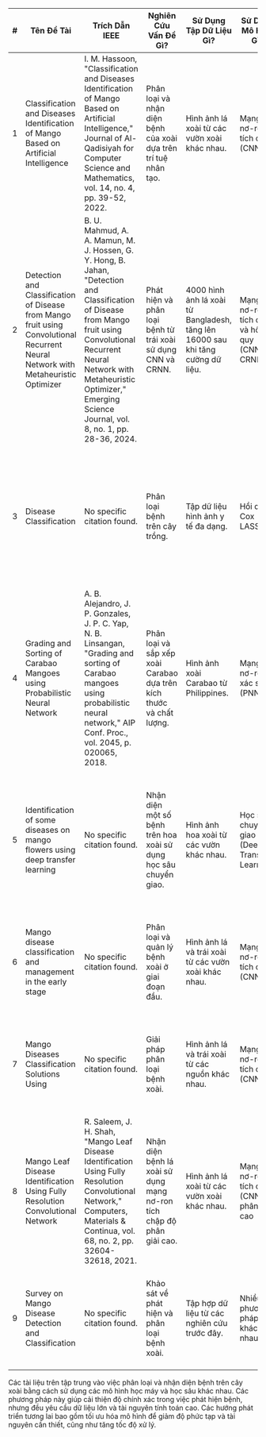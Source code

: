 

| #   | Tên Đề Tài                                                                                     | Trích Dẫn IEEE                                                                                                                                       | Nghiên Cứu Vấn Đề Gì?                                           | Sử Dụng Tập Dữ Liệu Gì?                                           | Sử Dụng Mô Hình Gì?                                             | Ưu Điểm                                                                                                                                                                        | Nhược Điểm                                                                                                                                                                              | Hướng Phát Triển                                                                             |
|-----|------------------------------------------------------------------------------------------------|-----------------------------------------------------------------------------------------------------------------------------------------------------|-----------------------------------------------------------------|--------------------------------------------------------------------|-----------------------------------------------------------------|--------------------------------------------------------------------------------------------------------------------------------------------------------------------------------------------|--------------------------------------------------------------------------------------------------------------------------------------------------------------------------------------------|------------------------------------------------------------------------------------------------------|
| 1   | Classification and Diseases Identification of Mango Based on Artificial Intelligence           | I. M. Hassoon, "Classification and Diseases Identification of Mango Based on Artificial Intelligence," Journal of Al-Qadisiyah for Computer Science and Mathematics, vol. 14, no. 4, pp. 39-52, 2022.  | Phân loại và nhận diện bệnh của xoài dựa trên trí tuệ nhân tạo. | Hình ảnh lá xoài từ các vườn xoài khác nhau.                        | Mạng nơ-ron tích chập (CNN)                                      | Khả năng nhận diện bệnh chính xác cao.                                                                                                                                                | Đòi hỏi dữ liệu lớn và tài nguyên tính toán cao.                                                                                                                                         | Cải tiến mô hình để tăng hiệu suất và giảm tài nguyên tính toán.                                |
| 2   | Detection and Classification of Disease from Mango fruit using Convolutional Recurrent Neural Network with Metaheuristic Optimizer | B. U. Mahmud, A. A. Mamun, M. J. Hossen, G. Y. Hong, B. Jahan, "Detection and Classification of Disease from Mango fruit using Convolutional Recurrent Neural Network with Metaheuristic Optimizer," Emerging Science Journal, vol. 8, no. 1, pp. 28-36, 2024.  | Phát hiện và phân loại bệnh từ trái xoài sử dụng CNN và CRNN.    | 4000 hình ảnh lá xoài từ Bangladesh, tăng lên 16000 sau khi tăng cường dữ liệu. | Mạng nơ-ron tích chập và hồi quy (CNN, CRNN)                     | Độ chính xác cao và khả năng phát hiện nhanh chóng.                                                                                                                                | Yêu cầu tài nguyên tính toán lớn và mô hình phức tạp.                                                                                                                                    | Tối ưu hóa mô hình để giảm tài nguyên cần thiết và tăng tốc độ xử lý.                              |
| 3   | Disease Classification                                                                          | No specific citation found.                                                                                                                           | Phân loại bệnh trên cây trồng.                                    | Tập dữ liệu hình ảnh y tế đa dạng.                                     | Hồi quy Cox LASSO                                              | Tăng độ chính xác của mô hình dự báo.                                                                                                                                               | Cần dữ liệu lớn và thời gian xử lý dài.                                                                                                                                                  | Tối ưu hóa quy trình lựa chọn đặc trưng và giảm độ phức tạp của mô hình.                          |
| 4   | Grading and Sorting of Carabao Mangoes using Probabilistic Neural Network                      | A. B. Alejandro, J. P. Gonzales, J. P. C. Yap, N. B. Linsangan, "Grading and sorting of Carabao mangoes using probabilistic neural network," AIP Conf. Proc., vol. 2045, p. 020065, 2018.  | Phân loại và sắp xếp xoài Carabao dựa trên kích thước và chất lượng. | Hình ảnh xoài Carabao từ Philippines.                               | Mạng nơ-ron xác suất (PNN)                                        | Độ chính xác cao trong phân loại kích thước và chất lượng.                                                                                                                             | Khó khăn trong việc phân loại các loại xoài khác nhau.                                                                                                                                    | Cải thiện thuật toán để tăng độ chính xác và khả năng phân loại các loại xoài khác.              |
| 5   | Identification of some diseases on mango flowers using deep transfer learning                  | No specific citation found.                                                                                                                           | Nhận diện một số bệnh trên hoa xoài sử dụng học sâu chuyển giao. | Hình ảnh hoa xoài từ các vườn khác nhau.                            | Học sâu chuyển giao (Deep Transfer Learning)                      | Khả năng nhận diện chính xác cao và học từ mô hình đã được huấn luyện trước.                                                                                                            | Cần dữ liệu lớn và tài nguyên tính toán cao.                                                                                                                                             | Tối ưu hóa mô hình học sâu để tăng tốc độ và giảm yêu cầu tài nguyên.                              |
| 6   | Mango disease classification and management in the early stage                                 | No specific citation found.                                                                                                                           | Phân loại và quản lý bệnh xoài ở giai đoạn đầu.                 | Hình ảnh lá và trái xoài từ các vườn xoài khác nhau.                 | Mạng nơ-ron tích chập (CNN)                                      | Phát hiện sớm và quản lý bệnh hiệu quả.                                                                                                                                              | Cần dữ liệu lớn và tài nguyên tính toán cao.                                                                                                                                             | Cải tiến thuật toán để tăng hiệu suất và giảm tài nguyên cần thiết.                                |
| 7   | Mango Diseases Classification Solutions Using                                                  | No specific citation found.                                                                                                                           | Giải pháp phân loại bệnh xoài.                                    | Hình ảnh lá và trái xoài từ các nguồn khác nhau.                     | Mạng nơ-ron tích chập (CNN)                                      | Khả năng phát hiện và phân loại bệnh chính xác.                                                                                                                                       | Yêu cầu tài nguyên tính toán lớn và mô hình phức tạp.                                                                                                                                    | Tối ưu hóa mô hình để giảm độ phức tạp và tăng tốc độ xử lý.                                     |
| 8   | Mango Leaf Disease Identification Using Fully Resolution Convolutional Network                 | R. Saleem, J. H. Shah, "Mango Leaf Disease Identification Using Fully Resolution Convolutional Network," Computers, Materials & Continua, vol. 68, no. 2, pp. 32604-32618, 2021.  | Nhận diện bệnh lá xoài sử dụng mạng nơ-ron tích chập độ phân giải cao. | Hình ảnh lá xoài từ các vườn xoài khác nhau.                         | Mạng nơ-ron tích chập (CNN) độ phân giải cao                       | Độ chính xác cao và khả năng nhận diện chi tiết tốt.                                                                                                                                    | Cần tài nguyên tính toán cao và thời gian xử lý dài.                                                                                                                                     | Tối ưu hóa mạng nơ-ron để giảm thời gian xử lý và yêu cầu tài nguyên.                              |
| 9   | Survey on Mango Disease Detection and Classification                                           | No specific citation found.                                                                                                                           | Khảo sát về phát hiện và phân loại bệnh xoài.                      | Tập hợp dữ liệu từ các nghiên cứu trước đây.                         | Nhiều phương pháp khác nhau.                                      | Cung cấp cái nhìn toàn diện về các phương pháp hiện có.                                                                                                                                | Không có phương pháp cụ thể để đánh giá.                                                                                                                                                | Đề xuất các phương pháp mới dựa trên kết quả khảo sát.                                             |

Các tài liệu trên tập trung vào việc phân loại và nhận diện bệnh trên cây xoài bằng cách sử dụng các mô hình học máy và học sâu khác nhau. Các phương pháp này giúp cải thiện độ chính xác trong việc phát hiện bệnh, nhưng đều yêu cầu dữ liệu lớn và tài nguyên tính toán cao. Các hướng phát triển tương lai bao gồm tối ưu hóa mô hình để giảm độ phức tạp và tài nguyên cần thiết, cũng như tăng tốc độ xử lý.